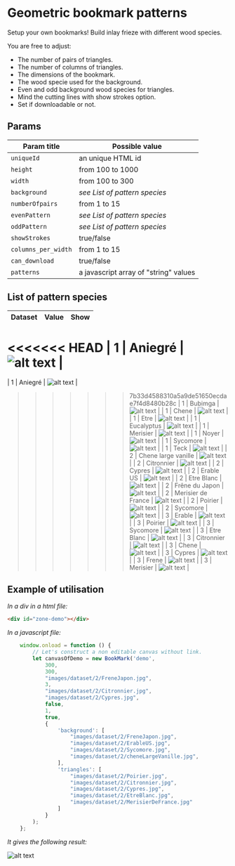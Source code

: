 # Geometric bookmark patterns

Setup your own bookmarks! Build inlay frieze with different wood species. 

You are free to adjust:

- The number of pairs of triangles.
- The number of columns of triangles.
- The dimensions of the bookmark.
- The wood specie used for the background.
- Even and odd background wood species for triangles.
- Mind the cutting lines with show strokes option.
- Set if downloadable or not.

## Params

| Param title | Possible value |
| --- | --- | 
| `uniqueId` | an unique HTML id |
| `height` | from 100 to 1000 |
| `width` | from 100 to 300 |
| `background` | _see List of pattern species_ |
| `numberOfpairs` | from 1 to 15 |
| `evenPattern` | _see List of pattern species_ |
| `oddPattern` | _see List of pattern species_ |
| `showStrokes` | true/false |
| `columns_per_width` | from 1 to 15 |
| `can_download` | true/false |
| `patterns` | a javascript array of "string" values |


## List of pattern species

| Dataset | Value | Show |
| --- | --- | --- |
<<<<<<< HEAD
| 1 | Aniegré | ![alt text](dist/images/dataset/1/aniegré_bottom_left.jpg) |
=======
| 1 | Aniegré | ![alt text](dist/images/dataset/1/aniegré.jpg) |
>>>>>>> 7b33d4588310a5a9de51650ecdae7f4d8480b28c
| 1 | Bubimga | ![alt text](dist/images/dataset/1/bubimga.jpg) |
| 1 | Chene | ![alt text](dist/images/dataset/1/chene.jpg) |
| 1 | Etre | ![alt text](dist/images/dataset/1/etre.jpg) |
| 1 | Eucalyptus | ![alt text](dist/images/dataset/1/eucalyptus.jpg) |
| 1 | Merisier | ![alt text](dist/images/dataset/1/merisier.jpg) |
| 1 | Noyer | ![alt text](dist/images/dataset/1/noyer.jpg) |
| 1 | Sycomore | ![alt text](dist/images/dataset/1/sycomore.jpg) |
| 1 | Teck | ![alt text](dist/images/dataset/1/teck.jpg) |
| 2 | Chene large vanille | ![alt text](dist/images/dataset/2/cheneLargeVanille.jpg) |
| 2 | Citronnier | ![alt text](dist/images/dataset/2/Citronnier.jpg) |
| 2 | Cypres | ![alt text](dist/images/dataset/2/Cypres.jpg) |
| 2 | Erable US | ![alt text](dist/images/dataset/2/ErableUS.jpg) |
| 2 | Etre Blanc | ![alt text](dist/images/dataset/2/EtreBlanc.jpg) |
| 2 | Frêne du Japon | ![alt text](dist/images/dataset/2/FreneJapon.jpg) |
| 2 | Merisier de France | ![alt text](dist/images/dataset/2/MerisierDeFrance.jpg) |
| 2 | Poirier | ![alt text](dist/images/dataset/2/Poirier.jpg) |
| 2 | Sycomore | ![alt text](dist/images/dataset/2/Sycomore.jpg) |
| 3 | Erable | ![alt text](dist/images/dataset/3/Erable.jpg) |
| 3 | Poirier | ![alt text](dist/images/dataset/3/Poirier.jpg) |
| 3 | Sycomore | ![alt text](dist/images/dataset/3/Sycomore.jpg) |
| 3 | Etre Blanc | ![alt text](dist/images/dataset/3/Etre.jpg) |
| 3 | Citronnier | ![alt text](dist/images/dataset/3/Citronnier.jpg) |
| 3 | Chene | ![alt text](dist/images/dataset/3/Chene.jpg) |
| 3 | Cypres | ![alt text](dist/images/dataset/3/Cypres.jpg) |
| 3 | Frene | ![alt text](dist/images/dataset/3/Frene.jpg) |
| 3 | Merisier | ![alt text](dist/images/dataset/3/Merisier.jpg) |

## Example of utilisation

_In a div in a html file:_

```html
<div id="zone-demo"></div>
```

_In a javascript file:_

```javascript
    window.onload = function () {
        // Let's construct a non editable canvas without link.
        let canvasOfDemo = new BookMark('demo',
            300,
            300,
            "images/dataset/2/FreneJapon.jpg",
            3,
            "images/dataset/2/Citronnier.jpg",
            "images/dataset/2/Cypres.jpg",
            false,
            1,
            true,
            {
                'background': [
                    "images/dataset/2/FreneJapon.jpg",
                    "images/dataset/2/ErableUS.jpg",
                    "images/dataset/2/Sycomore.jpg",
                    "images/dataset/2/cheneLargeVanille.jpg",
                ],
                'triangles': [
                    "images/dataset/2/Poirier.jpg",
                    "images/dataset/2/Citronnier.jpg",
                    "images/dataset/2/Cypres.jpg",
                    "images/dataset/2/EtreBlanc.jpg",
                    "images/dataset/2/MerisierDeFrance.jpg"
                ]
            }
        );
    };
```

_It gives the following result:_

![alt text](src/common/images/demo.jpg)
